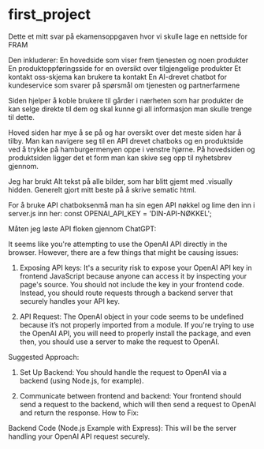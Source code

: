 # first_project
Dette et mitt svar på ekamensoppgaven hvor vi skulle lage en nettside for FRAM 

Den inkluderer:
En hovedside som viser frem tjenesten og noen produkter
En produktoppføringsside for en oversikt over tilgjengelige produkter
Et kontakt oss-skjema kan brukere ta kontakt
En AI-drevet chatbot for kundeservice som svarer på spørsmål om tjenesten og partnerfarmene

Siden hjelper å koble brukere til gårder i nærheten som har produkter de kan selge direkte til dem og skal kunne gi all informasjon man skulle trenge til dette.

Hoved siden har mye å se på og har oversikt over det meste siden har å tilby. Man kan navigere seg til en API drevet chatboks og en produktside ved å trykke på hamburgermenyen oppe i venstre hjørne. På hovedsiden og produktsiden ligger det et form man kan skive seg opp til nyhetsbrev gjennom. 

Jeg har brukt Alt tekst på alle bilder, som har blitt gjemt med .visually hidden. 
Generelt gjort mitt beste på å skrive sematic html. 

For å bruke API chatboksenmå man ha sin egen API nøkkel og lime den inn i server.js inn her: 
const OPENAI_API_KEY = 'DIN-API-NØKKEL'; 


Måten jeg løste API floken gjennom ChatGPT:

It seems like you're attempting to use the OpenAI API directly in the browser. However, there are a few things that might be causing issues:

1.	Exposing API keys: It's a security risk to expose your OpenAI API key in frontend JavaScript because anyone can access it by inspecting your page's source. You should not include the key in your frontend code. Instead, you should route requests through a backend server that securely handles your API key.

2.	API Request: The OpenAI object in your code seems to be undefined because it’s not properly imported from a module. If you're trying to use the OpenAI API, you will need to properly install the package, and even then, you should use a server to make the request to OpenAI.

Suggested Approach:

1.	Set Up Backend: You should handle the request to OpenAI via a backend (using Node.js, for example).

2.	Communicate between frontend and backend: Your frontend should send a request to the backend, which will then send a request to OpenAI and return the response.
How to Fix:

Backend Code (Node.js Example with Express):
This will be the server handling your OpenAI API request securely.

